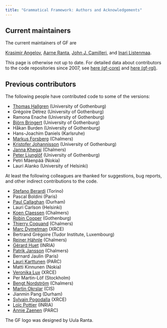 ```yaml
---
title: "Grammatical Framework: Authors and Acknowledgements"
---
```


## Current maintainers

The current maintainers of GF are

[Krasimir Angelov](http://www.chalmers.se/cse/EN/organization/divisions/computing-science/people/angelov-krasimir),
[Aarne Ranta](http://www.cse.chalmers.se/~aarne/),
[John J. Camilleri](http://johnjcamilleri.com), and
[Inari Listenmaa](https://inariksit.github.io/).

This page is otherwise not up to date.
For detailed data about contributors to the code repositories since 2007, see
[here (gf-core)](https://github.com/GrammaticalFramework/gf-core/graphs/contributors)
and
[here (gf-rgl)](https://github.com/GrammaticalFramework/gf-rgl/graphs/contributors).

## Previous contributors

The following people have contributed code to some of the versions:

- [Thomas Hallgren](http://www.cse.chalmers.se/~hallgren/) (University of Gothenburg)
- Grégoire Détrez (University of Gothenburg)
- Ramona Enache (University of Gothenburg)
- [Björn Bringert](http://www.cse.chalmers.se/alumni/bringert) (University of Gothenburg)
- Håkan Burden (University of Gothenburg)
- Hans-Joachim Daniels (Karlsruhe)
- [Markus Forsberg](http://www.cs.chalmers.se/~markus) (Chalmers)
- [Kristofer Johannisson](http://www.cs.chalmers.se/~krijo) (University of Gothenburg)
- [Janna Khegai](http://www.cs.chalmers.se/~janna) (Chalmers)
- [Peter Ljunglöf](http://www.cse.chalmers.se/~peb) (University of Gothenburg)
- Petri Mäenpää (Nokia)
- Lauri Alanko (University of Helsinki)

At least the following colleagues are thanked for suggestions, bug
reports, and other indirect contributions to the code.

- [Stefano Berardi](http://www.di.unito.it/~stefano/) (Torino)
- Pascal Boldini (Paris)
- [Paul Callaghan](http://www.dur.ac.uk/~dcs0pcc/) (Durham)
- Lauri Carlson (Helsinki)
- [Koen Claessen](http://www.cse.chalmers.se/~koen) (Chalmers)
- [Robin Cooper](http://www.cling.gu.se/~cooper) (Gothenburg)
- [Thierry Coquand](http://www.cse.chalmers.se/~coquand) (Chalmers)
- [Marc Dymetman](http://www.xrce.xerox.com/people/dymetman/dymetman.html) (XRCE)
- Bertrand Grégoire (Tudor Institute, Luxembourg)
- [Reiner Hähnle](http://www.cse.chalmers.se/~reiner) (Chalmers)
- [Gérard Huet](http://pauillac.inria.fr/~huet/) (INRIA)
- [Patrik Jansson](http://www.cse.chalmers.se/~patrikj) (Chalmers)
- Bernard Jaulin (Paris)
- [Lauri Karttunen](http://www.xrce.xerox.com/people/karttunen/karttunen.html) (PARC)
- Matti Kinnunen (Nokia)
- [Veronika Lux](http://www.xrce.xerox.com/people/lux/) (XRCE)
- Per Martin-Löf (Stockholm)
- [Bengt Nordström](http://www.cse.chalmers.se/~bengt) (Chalmers)
- [Martin Okrslar](http://www.cis.uni-muenchen.de/studenten/stud_homepages/okrslar/reklame.html) (CIS)
- Jianmin Pang (Durham)
- [Sylvain Pogodalla](http://www.xrce.xerox.com/people/pogodalla/index.fr.html) (XRCE)
- [Loïc Pottier](http://www.inria.fr/Loic.Pottier) (INRIA)
- [Annie Zaenen](http://www2.parc.com/istl/members/zaenen/) (PARC)

The GF logo was designed by Uula Ranta.
